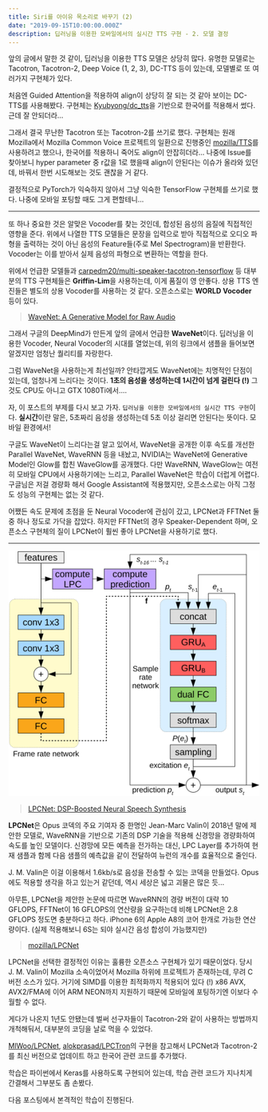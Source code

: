 ```yaml
---
title: Siri를 아이유 목소리로 바꾸기 (2)
date: "2019-09-15T10:00:00.000Z"
description: 딥러닝을 이용한 모바일에서의 실시간 TTS 구현 - 2. 모델 결정
---
```


앞의 글에서 말한 것 같이, 딥러닝을 이용한 TTS 모델은 상당히 많다. 유명한 모델로는 Tacotron, Tacotron-2, Deep Voice (1, 2, 3), DC-TTS 등이 있는데, 모델별로 또 여러가지 구현체가 있다.

처음엔 Guided Attention을 적용하여 align이 상당히 잘 되는 것 같아 보이는 DC-TTS를 사용해봤다. 구현체는 [Kyubyong/dc_tts](https://github.com/Kyubyong/dc_tts)을 기반으로 한국어를 적용해서 썼다. 근데 잘 안되더라...

그래서 결국 무난한 Tacotron 또는 Tacotron-2를 쓰기로 했다. 구현체는 원래 Mozilla에서 Mozilla Common Voice 프로젝트의 일환으로 진행중인 [mozilla/TTS](https://github.com/mozilla/TTS)를 사용하려고 했으나, 한국어를 적용하니 죽어도 align이 안잡히더라... 나중에 Issue를 찾아보니 hyper parameter 중 r값을 1로 했을때 align이 안된다는 이슈가 올라와 있던데, 바꿔서 한번 시도해보는 것도 괜찮을 거 같다.

결정적으로 PyTorch가 익숙하지 않아서 그냥 익숙한 TensorFlow 구현체를 쓰기로 했다. 나중에 모바일 포팅할 때도 그게 편할테니...

---

또 하나 중요한 것은 알맞은 Vocoder를 찾는 것인데, 합성된 음성의 음질에 직접적인 영향을 준다. 위에서 나열한 TTS 모델들은 문장을 입력으로 받아 직접적으로 오디오 파형을 출력하는 것이 아닌 음성의 Feature들(주로 Mel Spectrogram)을 반환한다. Vocoder는 이를 받아서 실제 음성의 파형으로 변환하는 역할을 한다.

위에서 언급한 모델들과 [carpedm20/multi-speaker-tacotron-tensorflow](https://carpedm20.github.io/tacotron/) 등 대부분의 TTS 구현체들은 **Griffin-Lim**을 사용하는데, 이게 품질이 영 안좋다. 상용 TTS 엔진들은 별도의 상용 Vocoder를 사용하는 것 같다. 오픈소스로는 **WORLD Vocoder** 등이 있다.

> [WaveNet: A Generative Model for Raw Audio](https://deepmind.com/blog/wavenet-generative-model-raw-audio/)

그래서 구글의 DeepMind가 만든게 앞의 글에서 언급한 **WaveNet**이다. 딥러닝을 이용한 Vocoder, Neural Vocoder의 시대를 열었는데, 위의 링크에서 샘플을 들어보면 알겠지만 엄청난 퀄리티를 자랑한다.

그럼 WaveNet을 사용하는게 최선일까? 안타깝게도 WaveNet에는 치명적인 단점이 있는데, 엄청나게 느리다는 것이다. **1초의 음성을 생성하는데 1시간이 넘게 걸린다 (!)** 그것도 CPU도 아니고 GTX 1080Ti에서....

자, 이 포스트의 부제를 다시 보고 가자. `딥러닝을 이용한 모바일에서의 실시간 TTS 구현`이다. **실시간**이란 말은, 5초짜리 음성을 생성하는데 5초 이상 걸리면 안된다는 뜻이다. 모바일 환경에서!

구글도 WaveNet이 느리다는걸 알고 있어서, WaveNet을 공개한 이후 속도를 개선한 Parallel WaveNet, WaveRNN 등을 내놨고, NVIDIA는 WaveNet에 Generative Model인 Glow를 합친 WaveGlow를 공개했다. 다만 WaveRNN, WaveGlow는 여전히 모바일 CPU에서 사용하기에는 느리고, Parallel WaveNet은 학습이 더럽게 어렵다. 구글님은 저걸 경량화 해서 Google Assistant에 적용했지만, 오픈소스로는 아직 그정도 성능의 구현체는 없는 것 같다.

어쨌든 속도 문제에 초점을 둔 Neural Vocoder에 관심이 갔고, LPCNet과 FFTNet 둘중 하나 정도로 가닥을 잡았다. 하지만 FFTNet의 경우 Speaker-Dependent 하며, 오픈소스 구현체의 질이 LPCNet이 훨씬 좋아 LPCNet을 사용하기로 했다.

---

![LPCNet](./images/lpcnet.png)

> [LPCNet: DSP-Boosted Neural Speech Synthesis](https://people.xiph.org/~jm/demo/lpcnet/)

**LPCNet**은 Opus 코덱의 주요 기여자 중 한명인 Jean-Marc Valin이 2018년 말에 제안한 모델로, WaveRNN을 기반으로 기존의 DSP 기술을 적용해 신경망을 경량화하여 속도를 높인 모델이다. 신경망에 모든 예측을 전가하는 대신, LPC Layer를 추가하여 현재 샘플과 함께 다음 샘플의 예측값을 같이 전달하여 뉴런의 개수를 효율적으로 줄인다.

J. M. Valin은 이걸 이용해서 1.6kb/s로 음성을 전송할 수 있는 코덱을 만들었다. Opus에도 적용할 생각을 하고 있는거 같던데, 역시 세상은 넓고 괴물은 많은 듯...

아무튼, LPCNet을 제안한 논문에 따르면 WaveRNN의 경량 버전이 대략 10 GFLOPS, FFTNet이 16 GFLOPS의 연산량을 요구하는데 비해 LPCNet은 2.8 GFLOPS 정도면 충분하다고 하다. iPhone 6의 Apple A8의 코어 한개로 가능한 연산량이다. (실제 적용해보니 6S는 되야 실시간 음성 합성이 가능했지만)

> [mozilla/LPCNet](https://github.com/mozilla/LPCNet)

LPCNet을 선택한 결정적인 이유는 훌륭한 오픈소스 구현체가 있기 때문이었다. 당시 J. M. Valin이 Mozilla 소속이었어서 Mozilla 하위에 프로젝트가 존재하는데, 무려 C 버전 소스가 있다. 거기에 SIMD를 이용한 최적화까지 적용되어 있다 (!) x86 AVX, AVX2/FMA에 이어 ARM NEON까지 지원하기 때문에 모바일에 포팅하기엔 이보다 수월할 수 없다.

게다가 나온지 1년도 안됐는데 벌써 선구자들이 Tacotron-2와 같이 사용하는 방법까지 개척해둬서, 대부분의 코딩을 날로 먹을 수 있었다.

[MlWoo/LPCNet](https://github.com/MlWoo/LPCNet), [alokprasad/LPCTron](https://github.com/alokprasad/LPCTron)의 구현을 참고해서 LPCNet과 Tacotron-2를 최신 버전으로 업데이트 하고 한국어 관련 코드를 추가했다.

학습은 파이썬에서 Keras를 사용하도록 구현되어 있는데, 학습 관련 코드가 지나치게 간결해서 그부분도 좀 손봤다.

다음 포스팅에서 본격적인 학습이 진행된다.
